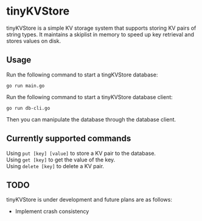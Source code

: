 # tinyKVStore
tinyKVStore is a simple KV storage system that supports storing KV pairs of string types. It maintains a skiplist in memory to speed up key retrieval and stores values on disk.  

## Usage
Run the following command to start a tingKVStore database:  
```shell
go run main.go
```
Run the following command to start a tinyKVStore database client:  
```shell
go run db-cli.go
```
Then you can manipulate the database through the database client.  

## Currently supported commands
Using `put [key] [value]` to store a KV pair to the database.  
Using `get [key]` to get the value of the key.  
Using `delete [key]` to delete a KV pair.

## TODO
tinyKVStore is under development and future plans are as follows:  
- Implement crash consistency